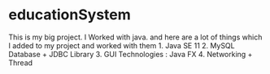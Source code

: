 # educationSystem
This is my big project. I Worked with java. and here are a lot of things which I added to my project and worked with them 1. Java SE 11 2. MySQL Database + JDBC Library 3. GUI Technologies : Java FX 4. Networking + Thread 
